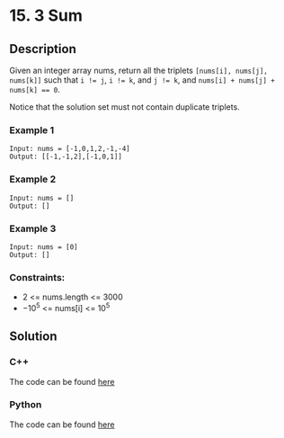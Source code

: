 # 15. 3 Sum

## Description
Given an integer array nums, return all the triplets `[nums[i], nums[j], nums[k]]` such that `i != j`, `i != k`, and `j != k`, and `nums[i] + nums[j] + nums[k] == 0`.

Notice that the solution set must not contain duplicate triplets.

### Example 1
```
Input: nums = [-1,0,1,2,-1,-4]
Output: [[-1,-1,2],[-1,0,1]]
```

### Example 2
```
Input: nums = []
Output: []
```

### Example 3
```
Input: nums = [0]
Output: []
```

### Constraints: 
* 2 <= nums.length <= 3000
* $-10^{5}$ <= nums[i] <= $10^{5}$

## Solution 
### C++
The code can be found [here](https://github.com/yuezhezhang/LeetCode/blob/main/cpp_ws/src/0015_3_sum.cpp)
### Python
The code can be found [here](https://github.com/yuezhezhang/LeetCode/blob/main/python_ws/0015_3_sum.py) 




